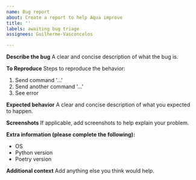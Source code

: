 ```yaml
---
name: Bug report
about: Create a report to help Aqua improve
title: ''
labels: awaiting bug triage
assignees: Guilherme-Vasconcelos

---
```


**Describe the bug**
A clear and concise description of what the bug is.

**To Reproduce**
Steps to reproduce the behavior:
1. Send command '...'
2. Send another command '...'
3. See error

**Expected behavior**
A clear and concise description of what you expected to happen.

**Screenshots**
If applicable, add screenshots to help explain your problem.

**Extra information (please complete the following):**
 - OS
 - Python version
 - Poetry version

**Additional context**
Add anything else you think would help.
